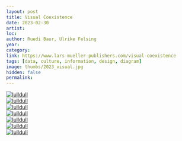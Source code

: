```yaml
---
layout: post
title: Visual Coexistence
date: 2023-02-30
artist: 
loc: 
author: Ruedi Baur, Ulrike Felsing
year: 
category: 
link: https://www.lars-mueller-publishers.com/visual-coexistence
tags: [data, culture, information, design, diagram]
image: thumbs/2023_visual.jpg
hidden: false
permalink:
---
```






<div class="post_image">
	<a href="{{ site.baseurl }}/images/posts/2023_visual/001.jpg" target="_blank">
	<img src="{{ site.baseurl }}/images/posts/2023_visual/001.jpg" alt="lulldull"></a>
</div>

<div class="post_image">
	<a href="{{ site.baseurl }}/images/posts/2023_visual/002.jpg" target="_blank">
	<img src="{{ site.baseurl }}/images/posts/2023_visual/002.jpg" alt="lulldull"></a>
</div>

<div class="post_image">
	<a href="{{ site.baseurl }}/images/posts/2023_visual/003.jpg" target="_blank">
	<img src="{{ site.baseurl }}/images/posts/2023_visual/003.jpg" alt="lulldull"></a>
</div>

<div class="post_image">
	<a href="{{ site.baseurl }}/images/posts/2023_visual/004.jpg" target="_blank">
	<img src="{{ site.baseurl }}/images/posts/2023_visual/004.jpg" alt="lulldull"></a>
</div>

<div class="post_image">
	<a href="{{ site.baseurl }}/images/posts/2023_visual/005.jpg" target="_blank">
	<img src="{{ site.baseurl }}/images/posts/2023_visual/005.jpg" alt="lulldull"></a>
</div>

<div class="post_image">
	<a href="{{ site.baseurl }}/images/posts/2023_visual/006.jpg" target="_blank">
	<img src="{{ site.baseurl }}/images/posts/2023_visual/006.jpg" alt="lulldull"></a>
</div>

<div class="post_image">
	<a href="{{ site.baseurl }}/images/posts/2023_visual/007.jpg" target="_blank">
	<img src="{{ site.baseurl }}/images/posts/2023_visual/007.jpg" alt="lulldull"></a>
</div>
